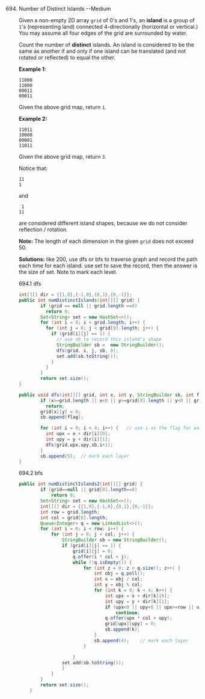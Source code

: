 694. Number of Distinct Islands   --Medium

     Given a non-empty 2D array `grid` of 0's and 1's, an **island** is a group of `1`'s (representing land) connected 4-directionally (horizontal or vertical.) You may assume all four edges of the grid are surrounded by water.

     Count the number of **distinct** islands. An island is considered to be the same as another if and only if one island can be translated (and not rotated or reflected) to equal the other.

     **Example 1:**

     ```
     11000
     11000
     00011
     00011
     ```

     Given the above grid map, return `1`.

     **Example 2:**

     ```
     11011
     10000
     00001
     11011
     ```

     Given the above grid map, return `3`.

     Notice that:

     ```
     11
     1
     ```

     and

     ```
      1
     11
     ```

     are considered different island shapes, because we do not consider reflection / rotation.

     **Note:** The length of each dimension in the given `grid` does not exceed 50.

     **Solutions:** like 200, use dfs or bfs to traverse graph and record the path each time for each island. use set to save the record, then the answer is the size of set. Note to mark each level.

     694.1 dfs

     ```java
     int[][] dir = {{1,0},{-1,0},{0,1},{0,-1}};
     public int numDistinctIslands(int[][] grid) {
             if (grid == null || grid.length ==0)
               return 0;
             Set<String> set = new HashSet<>();
             for (int i = 0; i < grid.length; i++) {
               for (int j = 0; j < grid[0].length; j++) {
                 if (grid[i][j] == 1) {
                   // use sb to record this island's shape
                   StringBuilder sb =  new StringBuilder();
                   dfs(grid, i, j, sb, 0);
                   set.add(sb.toString());
                 }
               }
             }
             return set.size();
     }
     
     public void dfs(int[][] grid, int x, int y, StringBuilder sb, int flag){
             if (x>=grid.length || x<0 || y>=grid[0].length || y<0 || grid[x][y] == 0)
               return;
             grid[x][y] = 0;
             sb.append(flag);
     
             for (int i = 0; i < 4; i++) {   // use i as the flag for each direction
               int upx = x + dir[i][0];
               int upy = y + dir[i][1];
               dfs(grid,upx,upy,sb,i+1);
             }
             sb.append(5);  // mark each layer
     }
     ```

     694.2 bfs

     ```java
     public int numDistinctIslands2(int[][] grid) {
             if (grid==null || grid[0].length==0)
                 return 0;
             Set<String> set = new HashSet<>();
             int[][] dir = {{1,0},{-1,0},{0,1},{0,-1}};
             int row = grid.length;
             int col = grid[0].length;
             Queue<Integer> q = new LinkedList<>();
             for (int i = 0; i < row; i++) {
                 for (int j = 0; j < col; j++) {
                     StringBuilder sb = new StringBuilder();
                     if (grid[i][j] == 1) {
                         grid[i][j] = 0;
                         q.offer(i * col + j);
                         while (!q.isEmpty()) {
                             for (int z = 0; z < q.size(); z++) {
                                 int obj = q.poll();
                                 int x = obj / col;
                                 int y = obj % col;
                                 for (int k = 0; k < 4; k++) {
                                     int upx = x + dir[k][0];
                                     int upy = y + dir[k][1];
                                     if (upx<0 || upy<0 || upx>=row || upy >= col || grid[upx][upy] == 0)
                                         continue;
                                     q.offer(upx * col + upy);
                                     grid[upx][upy] = 0;
                                     sb.append(k);
                                 }
                                 sb.append(4);    // mark each layer
                             }
     
                         }
                     set.add(sb.toString());
                     }
                 }
             }
             return set.size();
         }
     ```

     
